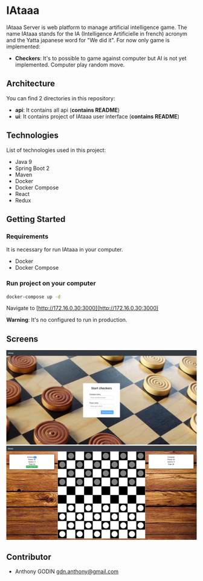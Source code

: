# IAtaaa

IAtaaa Server is web platform to manage artificial intelligence game. The name IAtaaa stands for the IA (Intelligence Artificielle in french) acronym and the Yatta japanese word for "We did it".
For now only game is implemented:
* **Checkers**: It's to possible to game against computer but AI is not yet implemented. Computer play random move.

## Architecture
You can find 2 directories in this repository:
* **api**: It contains all api (**contains README**)
* **ui**: It contains project of IAtaaa user interface (**contains README**)

## Technologies
List of technologies used in this project:
* Java 9
* Spring Boot 2
* Maven
* Docker
* Docker Compose
* React
* Redux

## Getting Started
### Requirements
It is necessary for run IAtaaa in your computer.
* Docker
* Docker Compose

### Run project on your computer
```sh
docker-compose up -d
```
Navigate to [http://172.16.0.30:3000](http://172.16.0.30:3000)

**Warning**: It's no configured to run in production.

## Screens
![Image of checkers creation](images/checkers-creation.png)
![Image of checkers](images/checkers.png)

## Contributor
* Anthony GODIN <gdn.anthony@gmail.com>
